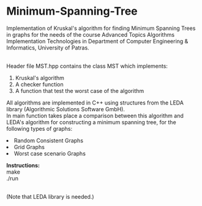 # Minimum-Spanning-Tree
Implementation of Kruskal's algorithm  for finding Minimum Spanning Trees in graphs for the needs of the course Advanced Topics Algorithms Implementation Technologies in Department of Computer Engineering & Informatics, University of Patras.<br><br>


Header file MST.hpp contains the class MST which implements:
1. Kruskal's algorithm
2. A checker function
3. A function that test the worst case of the algorithm

All algorithms are implemented in C++ using structures from the LEDA library (Algorithmic Solutions Software GmbH).<br>
In main function takes place a comparison between this algorithm and LEDA's algorithm for constructing a minimum spanning tree, for the following types of graphs:

<li>Random Consistent Graphs</li>
<li>Grid Graphs</li>
<li>Worst case scenario Graphs</li>


<b>Instructions:</b><br>
make<br>
./run<br><br>

(Note that LEDA library is needed.)



